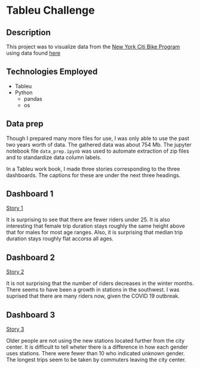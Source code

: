 # Tableu Challenge

## Description

This project was to visualize data from the [New York Citi Bike Program](https://en.wikipedia.org/wiki/Citi_Bike) using data found [here](https://www.citibikenyc.com/system-data)

## Technologies Employed

* Tableu
* Python
    - pandas
    - os


## Data prep

Though I prepared many more files for use, I was only able to use the past two years worth of data.  The gathered data was about 754 Mb.  The jupyter notebook file ``data_prep.ipynb`` was used to automate extraction of zip files and to standardize data column labels.

 In a Tableu work book, I made three stories corresponding to the three dashboards.  The captions for these are under the next three headings.

## Dashboard 1

[Story 1](https://tabsoft.co/2CzTrkP "Story 1")

It is surprising to see that there are fewer riders under 25. It is also interesting that female trip duration stays roughly the same height above that for males for most age ranges.  Also, it is surprising that median trip duration stays roughly flat accorss all ages.


## Dashboard 2

[Story 2](https://tabsoft.co/3hWFBsI "Story 2")



It is not surprising that the number of riders decreases in the winter months.  There seems to have been a growth in stations in the southwest.  I was suprised that there are many riders now, given the COVID 19 outbreak.

## Dashboard 3

[Story 3](https://tabsoft.co/3fPkZAR "Story 3")

Older people are not using the new stations located further from the city center.  It is difficult to tell wheter there is a difference in how each gender uses stations.  There were fewer than 10 who indicated unknown gender.  The longest trips seem to be taken by commuters leaving the city center.

